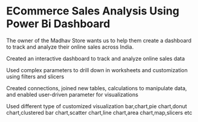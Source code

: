 # ECommerce Sales Analysis Using Power Bi Dashboard


The owner of the Madhav Store wants us to help them create a dashboard to track and analyze their online sales across India. 

Created an interactive dashboard to track and analyze online sales data

Used complex parameters to drill down in worksheets and customization using filters and slicers

Created connections, joined new tables, calculations to manipulate data, and enabled user-driven parameter for visualizations

Used different type of customized visualization bar,chart,pie chart,donut chart,clustered bar chart,scatter chart,line chart,area chart,map,slicers etc
